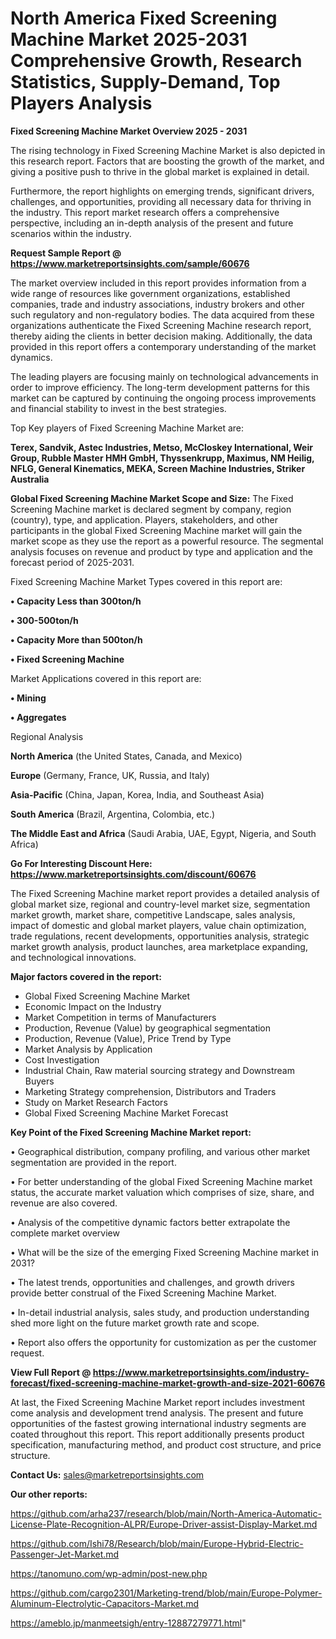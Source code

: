 # North America Fixed Screening Machine Market 2025-2031 Comprehensive Growth, Research Statistics, Supply-Demand,  Top Players Analysis

<Strong> Fixed Screening Machine Market Overview 2025 - 2031</strong>

The rising technology in Fixed Screening Machine Market is also depicted in this research report. Factors that are boosting the growth of the market, and giving a positive push to thrive in the global market is explained in detail.

Furthermore, the report highlights on emerging trends, significant drivers, challenges, and opportunities, providing all necessary data for thriving in the industry. This report market research offers a comprehensive perspective, including an in-depth analysis of the present and future scenarios within the industry.

<strong>Request Sample Report @ <a href=https://www.marketreportsinsights.com/sample/60676>https://www.marketreportsinsights.com/sample/60676</a></strong>

The market overview included in this report provides information from a wide range of resources like government organizations, established companies, trade and industry associations, industry brokers and other such regulatory and non-regulatory bodies. The data acquired from these organizations authenticate the Fixed Screening Machine research report, thereby aiding the clients in better decision making. Additionally, the data provided in this report offers a contemporary understanding of the market dynamics.

The leading players are focusing mainly on technological advancements in order to improve efficiency. The long-term development patterns for this market can be captured by continuing the ongoing process improvements and financial stability to invest in the best strategies.

Top Key players of Fixed Screening Machine Market are:

<strong>Terex, Sandvik, Astec Industries, Metso, McCloskey International, Weir Group, Rubble Master HMH GmbH, Thyssenkrupp, Maximus, NM Heilig, NFLG, General Kinematics, MEKA, Screen Machine Industries, Striker Australia</strong>

<strong><b>Global Fixed Screening Machine Market Scope and Size:</b></strong>
The Fixed Screening Machine market is declared segment by company, region (country), type, and application. Players, stakeholders, and other participants in the global Fixed Screening Machine market will gain the market scope as they use the report as a powerful resource. The segmental analysis focuses on revenue and product by type and application and the forecast period of 2025-2031.

Fixed Screening Machine Market Types covered in this report are:

<strong>• Capacity Less than 300ton/h

• 300-500ton/h

• Capacity More than 500ton/h

• Fixed Screening Machine</strong>

Market Applications covered in this report are:

<strong>• Mining

• Aggregates</strong> 

Regional Analysis

<strong>North America</strong> (the United States, Canada, and Mexico)

<strong>Europe</strong> (Germany, France, UK, Russia, and Italy)

<strong>Asia-Pacific</strong> (China, Japan, Korea, India, and Southeast Asia)

<strong>South America</strong> (Brazil, Argentina, Colombia, etc.)

<strong>The Middle East and Africa</strong> (Saudi Arabia, UAE, Egypt, Nigeria, and South Africa)

<strong>Go For Interesting Discount Here: <a href=https://www.marketreportsinsights.com/discount/60676>https://www.marketreportsinsights.com/discount/60676</a></strong>

The Fixed Screening Machine market report provides a detailed analysis of global market size, regional and country-level market size, segmentation market growth, market share, competitive Landscape, sales analysis, impact of domestic and global market players, value chain optimization, trade regulations, recent developments, opportunities analysis, strategic market growth analysis, product launches, area marketplace expanding, and technological innovations.

<strong><b>Major factors covered in the report:</b></strong>
<ul>
  <li>Global Fixed Screening Machine Market </li>
  <li>Economic Impact on the Industry</li>
  <li>Market Competition in terms of Manufacturers</li>
  <li>Production, Revenue (Value) by geographical segmentation</li>
  <li>Production, Revenue (Value), Price Trend by Type</li>
  <li>Market Analysis by Application</li>
  <li>Cost Investigation</li>
  <li>Industrial Chain, Raw material sourcing strategy and Downstream Buyers</li>
  <li>Marketing Strategy comprehension, Distributors and Traders</li>
  <li>Study on Market Research Factors</li>
  <li>Global Fixed Screening Machine Market Forecast</li>
</ul>

<strong><b>Key Point of the Fixed Screening Machine Market report:</b></strong>

• Geographical distribution, company profiling, and various other market segmentation are provided in the report.

• For better understanding of the global Fixed Screening Machine market status, the accurate market valuation which comprises of size, share, and revenue are also covered.

• Analysis of the competitive dynamic factors better extrapolate the complete market overview

• What will be the size of the emerging Fixed Screening Machine market in 2031?

• The latest trends, opportunities and challenges, and growth drivers provide better construal of the Fixed Screening Machine Market.

• In-detail industrial analysis, sales study, and production understanding shed more light on the future market growth rate and scope.

• Report also offers the opportunity for customization as per the customer request.

<strong><b>View Full Report @ <a href=https://www.marketreportsinsights.com/industry-forecast/fixed-screening-machine-market-growth-and-size-2021-60676>https://www.marketreportsinsights.com/industry-forecast/fixed-screening-machine-market-growth-and-size-2021-60676</a></b></strong>


At last, the Fixed Screening Machine Market report includes investment come analysis and development trend analysis. The present and future opportunities of the fastest growing international industry segments are coated throughout this report. This report additionally presents product specification, manufacturing method, and product cost structure, and price structure.

<strong>Contact Us:</strong>
sales@marketreportsinsights.com

<strong>Our other reports:</strong>

<a href=https://github.com/arha237/research/blob/main/North-America-Automatic-License-Plate-Recognition-ALPR/Europe-Driver-assist-Display-Market.md>https://github.com/arha237/research/blob/main/North-America-Automatic-License-Plate-Recognition-ALPR/Europe-Driver-assist-Display-Market.md</a>

<a href=https://github.com/Ishi78/Research/blob/main/Europe-Hybrid-Electric-Passenger-Jet-Market.md>https://github.com/Ishi78/Research/blob/main/Europe-Hybrid-Electric-Passenger-Jet-Market.md</a>

<a href=https://tanomuno.com/wp-admin/post-new.php>https://tanomuno.com/wp-admin/post-new.php</a>

<a href=https://github.com/cargo2301/Marketing-trend/blob/main/Europe-Polymer-Aluminum-Electrolytic-Capacitors-Market.md>https://github.com/cargo2301/Marketing-trend/blob/main/Europe-Polymer-Aluminum-Electrolytic-Capacitors-Market.md</a>

<a href=https://ameblo.jp/manmeetsigh/entry-12887279771.html>https://ameblo.jp/manmeetsigh/entry-12887279771.html</a>"
